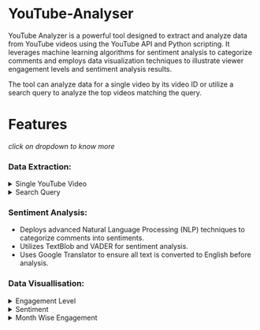 # YouTube-Analyser

YouTube Analyzer is a powerful tool designed to extract and analyze data from YouTube videos using the YouTube API and Python scripting. It leverages machine learning algorithms for sentiment analysis to categorize comments and employs data visualization techniques to illustrate viewer engagement levels and sentiment analysis results.

The tool can analyze data for a single video by its video ID or utilize a search query to analyze the top videos matching the query.

# Features
 _click on dropdown to know more_ <br>

### Data Extraction:
<details>
<summary>Single YouTube Video</summary>
 <figure>
<!--   <img src="https://github.com/xenon-19/Gesture_Controller/blob/9be82cfc75aa4c04fff0e12dd4de853f9d83a101/demo_media/palm.gif" alt="Palm" width="711" height="400"><br> -->
  <figcaption>Extracts comprehensive data from a single YouTube video based on its video ID11.</figcaption>
</figure>
</details>
 

<details>
<summary>Search Query</summary>
<!--   <img src="https://github.com/xenon-19/Gesture_Controller/blob/e20edfb1f368ffa600d96bd91031942ec97cb2ab/demo_media/move%20mouse.gif" alt="Move Cursor" width="711" height="400"><br> -->
  <figcaption>Performs searches using a query to extract data from the top videos returned by the search.</figcaption>
</details>


### Sentiment Analysis:
* Deploys advanced Natural Language Processing (NLP) techniques to categorize comments into sentiments.
* Utilizes TextBlob and VADER for sentiment analysis.
* Uses Google Translator to ensure all text is converted to English before analysis.


### Data Visuallisation:
<details>
<summary>Engagement Level</summary>
 <figure>
<!--   <img src="https://github.com/xenon-19/Gesture_Controller/blob/9be82cfc75aa4c04fff0e12dd4de853f9d83a101/demo_media/palm.gif" alt="Palm" width="711" height="400"><br> -->
  <figcaption>The Graph is the engagement level of search query 'Virat Kohli'.It shows clear peaks before and after the RCB vs CSK match and also after the RR vs RCB match.</figcaption>
</figure>
</details>
 

<details>
<summary>Sentiment</summary>
<!--   <img src="https://github.com/xenon-19/Gesture_Controller/blob/e20edfb1f368ffa600d96bd91031942ec97cb2ab/demo_media/move%20mouse.gif" alt="Move Cursor" width="711" height="400"><br> -->
  <figcaption>Again result of search query 'Virat Kohli' and it shows the same trend and also sentiment.</figcaption>
</details>

<details>
<summary>Month Wise Engagement</summary>
<!--   <img src="https://github.com/xenon-19/Gesture_Controller/blob/e20edfb1f368ffa600d96bd91031942ec97cb2ab/demo_media/move%20mouse.gif" alt="Move Cursor" width="711" height="400"><br> -->
  <figcaption>This clearly shows the increase in traffic during the IPL period.</figcaption>
</details>

